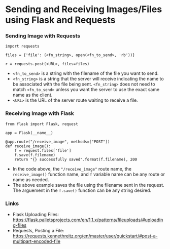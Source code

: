# Sending and Receiving Images/Files using Flask and Requests
### Sending Image with Requests
```
import requests

files = {'file': (<fn_string>, open(<fn_to_send>, 'rb'))}

r = requests.post(<URL>, files=files)
```
* `<fn_to_send>` is a string with the filename of the file you want to send.
* `<fn_string>` is a string that the server will receive indicating the name
to be associated with the file being sent.  `<fn_string>` does not need to 
match `<fn_to_send>` unless you want the server to use the exact same name as
the client.
* `<URL>` is the URL of the server route waiting to receive a file.


### Receiving Image with Flask
```
from flask import Flask, request

app = Flask(__name__)

@app.route("/receive_image", methods=["POST"])
def receive_image():
    f = request.files['file']
    f.save(f.filename)
    return "{} successfully saved".format(f.filename), 200
```
* In the code above, the `"/receive_image"` route name, the  `receive_image()`
function name, and `f` variable name can be any route or name as needed.
* The above example saves the file using the filename sent in the request. The
arguement in the `f.save()` function can be any string desired.

### Links
* Flask Uploading Files: <https://flask.palletsprojects.com/en/1.1.x/patterns/fileuploads/#uploading-files>
* Requests, Posting a File:  <https://requests.kennethreitz.org/en/master/user/quickstart/#post-a-multipart-encoded-file>
